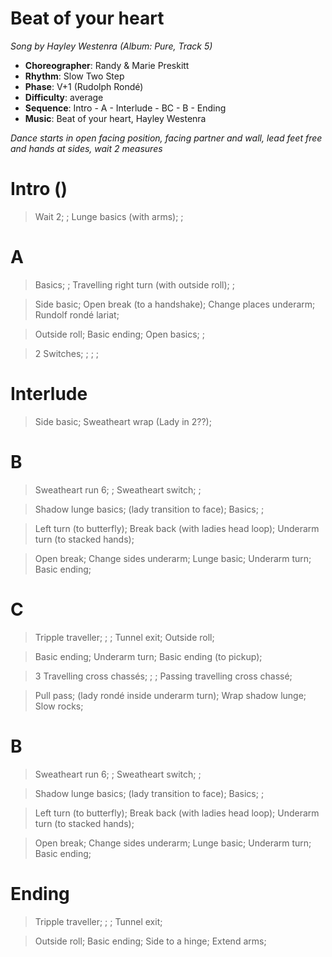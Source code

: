 # Beat of your heart
*Song by Hayley Westenra (Album: Pure, Track 5)*

* **Choreographer**: Randy & Marie Preskitt
* **Rhythm**: Slow Two Step
* **Phase**: V+1 (Rudolph Rondé)
* **Difficulty**: average
* **Sequence**: Intro - A - Interlude - BC - B - Ending
* **Music**: Beat of your heart, Hayley Westenra

*Dance starts in open facing position, facing partner and wall, lead feet free and hands at sides, wait 2 measures*

# Intro ()

> Wait 2; ; Lunge basics (with arms); ;

# A

> Basics; ; Travelling right turn (with outside roll); ;

> Side basic; Open break (to a handshake); Change places underarm; Rundolf rondé lariat;

> Outside roll; Basic ending; Open basics; ;

> 2 Switches; ; ; ;

# Interlude

> Side basic; Sweatheart wrap (Lady in 2??);

# B

> Sweatheart run 6; ; Sweatheart switch; ;

> Shadow lunge basics; (lady transition to face); Basics; ;

> Left turn (to butterfly); Break back (with ladies head loop); Underarm turn (to stacked hands);

> Open break; Change sides underarm; Lunge basic; Underarm turn; Basic ending;

# C

> Tripple traveller; ; ; Tunnel exit; Outside roll;

> Basic ending; Underarm turn; Basic ending (to pickup);

> 3 Travelling cross chassés; ; ; Passing travelling cross chassé;

> Pull pass; (lady rondé inside underarm turn); Wrap shadow lunge; Slow rocks;

# B

> Sweatheart run 6; ; Sweatheart switch; ;

> Shadow lunge basics; (lady transition to face); Basics; ;

> Left turn (to butterfly); Break back (with ladies head loop); Underarm turn (to stacked hands);

> Open break; Change sides underarm; Lunge basic; Underarm turn; Basic ending;

# Ending

> Tripple traveller; ; ; Tunnel exit;

> Outside roll; Basic ending; Side to a hinge; Extend arms;
